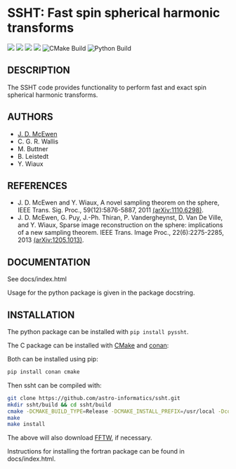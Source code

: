 # SSHT: Fast spin spherical harmonic transforms

[docs-img]: https://img.shields.io/badge/docs-stable-blue.svg
[docs-url]: https://astro-informatics.github.io/ssht/
[bintray-img]: https://img.shields.io/bintray/v/astro-informatics/astro-informatics/ssht:astro-informatics?label=C%20package
[bintray-url]: https://bintray.com/astro-informatics/astro-informatics/ssht:astro-informatics/1.3.3:stable/link
[pypi-img]: https://badge.fury.io/py/pyssht.svg
[pypi-url]: https://badge.fury.io/py/pyssht
[codefactor-img]: https://www.codefactor.io/repository/github/astro-informatics/ssht/badge/main
[codefactor-url]: https://www.codefactor.io/repository/github/astro-informatics/ssht/overview/main

[![][docs-img]][docs-url]
[![][bintray-img]][bintray-url]
[![][pypi-img]][pypi-url]
[![][codefactor-img]][codefactor-url]
![CMake Build](https://github.com/astro-informatics/ssht/workflows/CMake%20Build/badge.svg)
![Python Build](https://github.com/astro-informatics/ssht/workflows/Python%20Build/badge.svg)

## DESCRIPTION

The SSHT code provides functionality to perform fast and exact spin spherical
harmonic transforms.

## AUTHORS
- [J. D. McEwen](https://www.jasonmcewen.org)
- C. G. R. Wallis
- M. Buttner
- B. Leistedt
- Y. Wiaux

## REFERENCES
- J. D. McEwen and Y. Wiaux, A novel sampling theorem on the sphere, IEEE Trans. Sig. Proc., 59(12):5876-5887, 2011 [(arXiv:1110.6298)](https://arxiv.org/abs/1110.6298).
- J. D. McEwen, G. Puy, J.-Ph. Thiran, P. Vandergheynst, D. Van De Ville, and Y. Wiaux, Sparse image reconstruction on the sphere: implications of a new sampling theorem. IEEE Trans. Image Proc., 22(6):2275-2285, 2013 [(arXiv:1205.1013)](https://arxiv.org/abs/1205.1013).

## DOCUMENTATION
See docs/index.html

Usage for the python package is given in the package docstring.

## INSTALLATION
The python package can be installed with ``pip install pyssht``.

The C package can be installed with [CMake](https://cmake.org) and
[conan](https://docs.conan.io/en/latest/howtos/other_languages_package_manager/python.html):

Both can be installed using pip:

```bash
pip install conan cmake
```

Then ssht can be compiled with:

```bash
git clone https://github.com/astro-informatics/ssht.git
mkdir ssht/build && cd ssht/build
cmake -DCMAKE_BUILD_TYPE=Release -DCMAKE_INSTALL_PREFIX=/usr/local -Dconan_deps=True ..
make
make install
```

The above will also download [FFTW](http://www.fftw.org/), if necessary.

Instructions for installing the fortran package can be found in docs/index.html.
